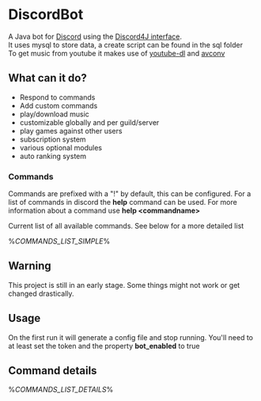 # DiscordBot

A Java bot for [Discord](https://discordapp.com/) using the [Discord4J interface](https://github.com/austinv11/Discord4J/).  
It uses mysql to store data, a create script can be found in the sql folder  
To get music from youtube it makes use of [youtube-dl](https://github.com/rg3/youtube-dl) and [avconv](https://libav.org/avconv.html)



## What can it do?


* Respond to commands
* Add custom commands
* play/download music
* customizable globally and per guild/server
* play games against other users
* subscription system
* various optional modules
* auto ranking system

### Commands

Commands are prefixed with a "!" by default, this can be configured.
For a list of commands in discord the **help** command can be used.
For more information about a command use **help \<commandname\>**

Current list of all available commands. See below for a more detailed list

%_COMMANDS_LIST_SIMPLE_%

## Warning

This project is still in an early stage. Some things might not work or get changed drastically.

## Usage

On the first run it will generate a config file and stop running. You'll need to at least set the token and the property **bot_enabled** to true

## Command details

%_COMMANDS_LIST_DETAILS_%